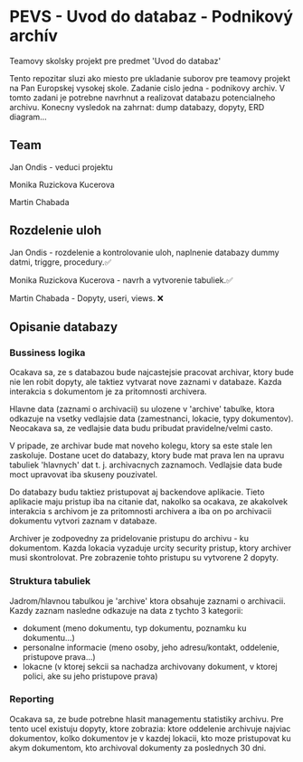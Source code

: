 # PEVS - Uvod do databaz - Podnikový archív

Teamovy skolsky projekt pre predmet 'Uvod do databaz'

Tento repozitar sluzi ako miesto pre ukladanie suborov pre teamovy projekt na Pan Europskej vysokej skole. Zadanie cislo jedna - podnikovy archiv. V tomto zadani je potrebne navrhnut a realizovat databazu potencialneho archivu. Konecny vysledok na zahrnat: dump databazy, dopyty, ERD diagram...

## Team

Jan Ondis - veduci projektu

Monika Ruzickova Kucerova

Martin Chabada

## Rozdelenie uloh

Jan Ondis - rozdelenie a kontrolovanie uloh, naplnenie databazy dummy datmi, triggre, procedury.✅

Monika Ruzickova Kucerova - navrh a vytvorenie tabuliek.✅

Martin Chabada - Dopyty, useri, views. ❌


## Opisanie databazy
### Bussiness logika
Ocakava sa, ze s databazou bude najcastejsie pracovat archivar, ktory bude nie len robit dopyty, ale taktiez vytvarat nove zaznami v databaze. Kazda interakcia s dokumentom je za pritomnosti archivera.

Hlavne data (zaznami o archivacii) su ulozene v 'archive' tabulke, ktora odkazuje na vsetky vedlajsie data (zamestnanci, lokacie, typy dokumentov). Neocakava sa, ze vedlajsie data budu pribudat pravidelne/velmi casto.

V pripade, ze archivar bude mat noveho kolegu, ktory sa este stale len zaskoluje. Dostane ucet do databazy, ktory bude mat prava len na upravu tabuliek 'hlavnych' dat t. j. archivacnych zaznamoch. Vedlajsie data bude moct upravovat iba skuseny pouzivatel.

Do databazy budu taktiez pristupovat aj backendove aplikacie. Tieto aplikacie maju pristup iba na citanie dat, nakolko sa ocakava, ze akakolvek interakcia s archivom je za pritomnosti archivera a iba on po archivacii dokumentu vytvori zaznam v databaze.

Archiver je zodpovedny za pridelovanie pristupu do archivu - ku dokumentom. Kazda lokacia vyzaduje urcity security pristup, ktory archiver musi skontrolovat. Pre zobrazenie tohto pristupu su vytvorene 2 dopyty.

### Struktura tabuliek
Jadrom/hlavnou tabulkou je 'archive' ktora obsahuje zaznami o archivacii. Kazdy zaznam nasledne odkazuje na data z tychto 3 kategorii:
- dokument (meno dokumentu, typ dokumentu, poznamku ku dokumentu...)
- personalne informacie (meno osoby, jeho adresu/kontakt, oddelenie, pristupove prava...)
- lokacne (v ktorej sekcii sa nachadza archivovany dokument, v ktorej polici, ake su jeho pristupove prava)

### Reporting

Ocakava sa, ze bude potrebne hlasit managementu statistiky archivu. Pre tento ucel existuju dopyty, ktore zobrazia: ktore oddelenie archivuje najviac dokumentov, kolko dokumentov je v kazdej lokacii, kto moze pristupovat ku akym dokumentom, kto archivoval dokumenty za poslednych 30 dni. 